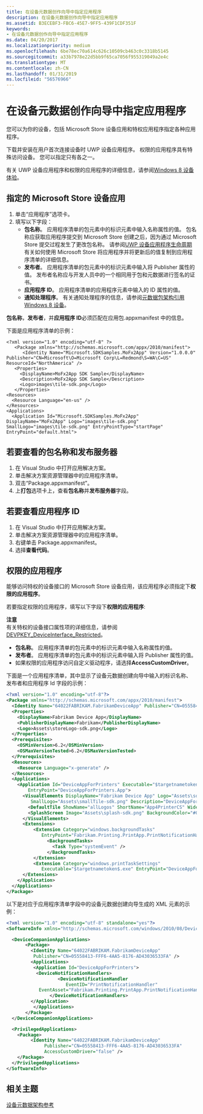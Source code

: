 ```yaml
---
title: 在设备元数据创作向导中指定应用程序
description: 在设备元数据创作向导中指定应用程序
ms.assetid: B3ECEBF3-FBC6-45E7-9FF5-439F1CDF351F
keywords:
- 在设备元数据创作向导中指定应用程序
ms.date: 04/20/2017
ms.localizationpriority: medium
ms.openlocfilehash: 6be78ec70a614c626c10509cb463c0c3318b5145
ms.sourcegitcommit: a33b7978e22d5bb9f65ca7056f955319049a2e4c
ms.translationtype: MT
ms.contentlocale: zh-CN
ms.lasthandoff: 01/31/2019
ms.locfileid: "56576966"
---
```

# <a name="specify-applications-in-the-device-metadata-authoring-wizard"></a>在设备元数据创作向导中指定应用程序


您可以为你的设备，包括 Microsoft Store 设备应用和特权应用程序指定各种应用程序。

下载并安装在用户首次连接设备时 UWP 设备应用程序。 权限的应用程序具有特殊访问设备。 您可以指定只有各之一。

有关 UWP 设备应用程序和权限的应用程序的详细信息，请参阅[Windows 8 设备体验](https://go.microsoft.com/fwlink/p/?LinkId=227312)。

## <a name="span-idtospecifythewindowsstoredeviceappspanspan-idtospecifythewindowsstoredeviceappspanspan-idtospecifythewindowsstoredeviceappspanto-specify-the-microsoft-store-device-app"></a><span id="To_specify_the_Windows_Store_device_app"></span><span id="to_specify_the_windows_store_device_app"></span><span id="TO_SPECIFY_THE_WINDOWS_STORE_DEVICE_APP"></span>指定的 Microsoft Store 设备应用


1.  单击“应用程序”选项卡。
2.  填写以下字段：
    -   **包名称**。 应用程序清单的包元素中的标识元素中输入名称属性的值。 包名称应获取应用程序提交到 Microsoft Store 创建之后，因为通过 Microsoft Store 提交过程发生了更改包名称。 请参阅[UWP 设备应用程序生命周期](https://go.microsoft.com/fwlink/p/?linkid=246571)有关如何使用 Microsoft Store 将应用程序并将更新后的值复制到应用程序清单的详细信息。
    -   **发布者**。 应用程序清单的包元素中的标识元素中输入将 Publisher 属性的值。 发布者名称应与开发人员中的一个相同用于包和元数据进行签名的证书。
    -   **应用程序 ID**。 应用程序清单的应用程序元素中输入的 ID 属性的值。
    -   **通知处理程序**。 有关通知处理程序的信息，请参阅[元数据包架构引用 Windows 8 设备](https://go.microsoft.com/fwlink/p/?LinkId=226753)。

**包名称**，**发布者**，并**应用程序 ID**必须匹配在应用包.appxmanifest 中的信息。

下面是应用程序清单的示例：

```
<?xml version="1.0" encoding="utf-8" ?> 
   <Package xmlns="http://schemas.microsoft.com/appx/2010/manifest">
      <Identity Name="Microsoft.SDKSamples.MoFx2App" Version="1.0.0.0" Publisher="CN=Microsoft\O=Microsoft Corp\L=Redmond\S=WA\C=US" ResourceId="NorthAmerica" /> 
   <Properties>
     <DisplayName>MoFx2App SDK Sample</DisplayName> 
     <Description>MoFx2App SDK Sample</Description> 
     <Logo>images\tile-sdk.png</Logo> 
   </Properties>
<Resources>
  <Resource Language="en-us" /> 
</Resources>
<Applications>
  <Application Id="Microsoft.SDKSamples.MoFx2App" DisplayName="MoFx2App" Logo="images\tile-sdk.png" SmallLogo="images\tile-sdk.png" EntryPointType="startPage" EntryPoint="default.html">
```

## <a name="span-idtoseethepackagenameandpublisherspanspan-idtoseethepackagenameandpublisherspanspan-idtoseethepackagenameandpublisherspanto-see-the-package-name-and-publisher"></a><span id="To_see_the_Package_name_and_Publisher_"></span><span id="to_see_the_package_name_and_publisher_"></span><span id="TO_SEE_THE_PACKAGE_NAME_AND_PUBLISHER_"></span>若要查看的包名称和发布服务器


1.  在 Visual Studio 中打开应用解决方案。
2.  单击解决方案资源管理器中的应用程序清单。
3.  双击“Package.appxmanifest”。
4.  上**打包**选项卡上，查看**包名称**并**发布服务器**字段。

## <a name="span-idtoseetheappidspanspan-idtoseetheappidspanspan-idtoseetheappidspanto-see-the-app-id"></a><span id="To_see_the_App_ID_"></span><span id="to_see_the_app_id_"></span><span id="TO_SEE_THE_APP_ID_"></span>若要查看应用程序 ID


1.  在 Visual Studio 中打开应用解决方案。
2.  单击解决方案资源管理器中的应用程序清单。
3.  右键单击 Package.appxmanifest。
4.  选择**查看代码**。

## <a name="span-idprivilegedapplicationsspanspan-idprivilegedapplicationsspanspan-idprivilegedapplicationsspanprivileged-applications"></a><span id="Privileged_applications"></span><span id="privileged_applications"></span><span id="PRIVILEGED_APPLICATIONS"></span>权限的应用程序


能够访问特权的设备接口的 Microsoft Store 设备应用，该应用程序必须指定下**权限的应用程序**。

若要指定权限的应用程序，填写以下字段下**权限的应用程序**:

**注意**  
有关特权的设备接口属性项的详细信息，请参阅[DEVPKEY\_DeviceInterface\_Restricted](https://go.microsoft.com/fwlink/p/?linkid=256362)。



-   **包名称**。 应用程序清单的包元素中的标识元素中输入名称属性的值。
-   **发布者**。 应用程序清单的包元素中的标识元素中输入将 Publisher 属性的值。
-   如果权限的应用程序访问自定义驱动程序，请选择**AccessCustomDriver**。

下面是一个应用程序清单，其中显示了设备元数据创建向导中输入的标识名称、 发布者和应用程序 Id 字段的示例：

```XML
<?xml version="1.0" encoding="utf-8"?>
<Package xmlns="http://schemas.microsoft.com/appx/2010/manifest">
  <Identity Name="64022FABRIKAM.FabrikamDeviceApp" Publisher="CN=05558413-FFF6-4AA5-8176-AD43036533FA" Version="1.0.0.0" />
  <Properties>
    <DisplayName>Fabrikam Device App</DisplayName>
    <PublisherDisplayName>Fabrikam</PublisherDisplayName>
    <Logo>Assets\storeLogo-sdk.png</Logo>
  </Properties>
  <Prerequisites>
    <OSMinVersion>6.2</OSMinVersion>
    <OSMaxVersionTested>6.2</OSMaxVersionTested>
  </Prerequisites>
  <Resources>
    <Resource Language="x-generate" />
  </Resources>
  <Applications>
    <Application Id="DeviceAppForPrinters" Executable="$targetnametoken$.exe" 
        EntryPoint="DeviceAppForPrinters.App">
      <VisualElements DisplayName="Fabrikam Device App" Logo="Assets\squareTile-sdk.png" 
         SmallLogo="Assets\smallTile-sdk.png" Description="DeviceAppForPrinters" ForegroundText="light" BackgroundColor="#00b2f0" ToastCapable="true">
        <DefaultTile ShowName="allLogos" ShortName="App4PrinterCS" WideLogo="Assets\tile-sdk.png" />
        <SplashScreen Image="Assets\splash-sdk.png" BackgroundColor="#00b2f0" />
      </VisualElements>
      <Extensions>
          <Extension Category="windows.backgroundTasks" 
             EntryPoint="Fabrikam.Printing.PrintApp.PrintNotificationHandler">
               <BackgroundTasks>
                 <Task Type="systemEvent" />
               </BackgroundTasks>
          </Extension>
          <Extension Category="windows.printTaskSettings" 
             Executable="$targetnametoken$.exe" EntryPoint="DeviceAppForPrinters.App" />
      </Extensions>
    </Application>
  </Applications>
</Package>
```

以下是对应于应用程序清单字段中的设备元数据创建向导生成的 XML 元素的示例：

```XML
<?xml version="1.0" encoding="utf-8" standalone="yes"?>
<SoftwareInfo xmlns="http://schemas.microsoft.com/windows/2010/08/DeviceMetadata/SoftwareInfo">

  <DeviceCompanionApplications>
       <Package>
         <Identity Name="64022FABRIKAM.FabrikamDeviceApp" 
          Publisher="CN=05558413-FFF6-4AA5-8176-AD43036533FA" />
         <Applications>
          <Application Id="DeviceAppForPrinters">
           <DeviceNotificationHandlers>
                   <DeviceNotificationHandler
                      EventID="PrintNotificationHandler"
            EventAsset="Fabrikam.Printing.PrintApp.PrintNotificationHandler" />
                </DeviceNotificationHandlers>
         </Application>
          </Applications>
       </Package>
  </DeviceCompanionApplications>

  <PrivilegedApplications>
    <Package>
         <Identity Name="64022FABRIKAM.FabrikamDeviceApp" 
              Publisher="CN=05558413-FFF6-4AA5-8176-AD43036533FA"
              AccessCustomDriver="false" />  
    </Package>
  </PrivilegedApplications>
</SoftwareInfo>
```

## <a name="span-idrelatedtopicsspanrelated-topics"></a><span id="related_topics"></span>相关主题


[设备元数据架构参考](https://msdn.microsoft.com/library/windows/hardware/br259102)











